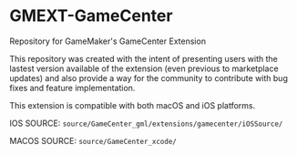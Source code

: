 # GMEXT-GameCenter
Repository for GameMaker's GameCenter Extension

This repository was created with the intent of presenting users with the lastest version available of the extension (even previous to marketplace updates) and also provide a way for the community to contribute with bug fixes and feature implementation.

This extension is compatible with both macOS and iOS platforms.

IOS SOURCE: `source/GameCenter_gml/extensions/gamecenter/iOSSource/`

MACOS SOURCE: `source/GameCenter_xcode/`
